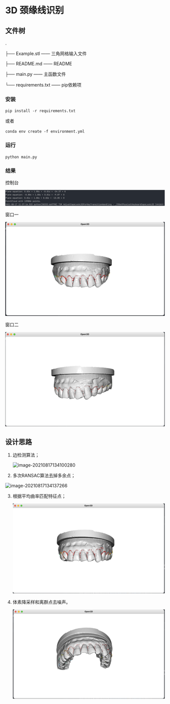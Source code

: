 # 3D 颈缘线识别



## 	文件树

.

├── Example.stl			 —— 三角网格输入文件

├── README.md		   —— README

├── main.py				   —— 主函数文件

└── requirements.txt	 —— pip依赖项

### 安装

`pip install -r requirements.txt`

或者

`conda env create -f environment.yml`

### 运行

`python main.py`

### 结果

控制台

![image-20210817113843223](README.assets/image-20210817113843223.png)

窗口一

![image-20210817113802447](README.assets/image-20210817113802447.png)

窗口二

![image-20210817113824829](README.assets/image-20210817113824829.png)

## 设计思路

1. 边检测算法；

   ![image-20210817134100280](README.assets/image-20210817134100280.png)

2. 多次RANSAC算法去掉多余点；

![image-20210817134137266](README.assets/image-20210817134137266.png)

3. 根据平均曲率匹配特征点；

   ![image-20210817134532195](README.assets/image-20210817134532195.png)

4. 体素降采样和离群点去噪声。

   ![image-20210817134421081](README.assets/image-20210817134421081.png)